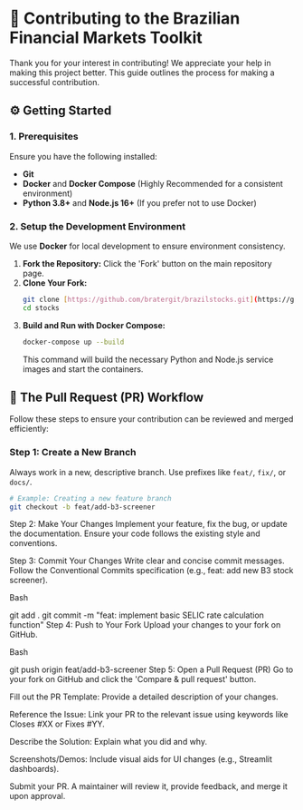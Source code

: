 # 🤝 Contributing to the Brazilian Financial Markets Toolkit

Thank you for your interest in contributing! We appreciate your help in making this project better. This guide outlines the process for making a successful contribution.

## ⚙️ Getting Started

### 1. Prerequisites
Ensure you have the following installed:
* **Git**
* **Docker** and **Docker Compose** (Highly Recommended for a consistent environment)
* **Python 3.8+** and **Node.js 16+** (If you prefer not to use Docker)

### 2. Setup the Development Environment
We use **Docker** for local development to ensure environment consistency.

1.  **Fork the Repository:** Click the 'Fork' button on the main repository page.
2.  **Clone Your Fork:**
    ```bash
    git clone [https://github.com/bratergit/brazilstocks.git](https://github.com/bratergit/brazilstocksstocks.git)
    cd stocks
    ```
3.  **Build and Run with Docker Compose:**
    ```bash
    docker-compose up --build
    ```
    This command will build the necessary Python and Node.js service images and start the containers.

## 🔄 The Pull Request (PR) Workflow

Follow these steps to ensure your contribution can be reviewed and merged efficiently:

### Step 1: Create a New Branch
Always work in a new, descriptive branch. Use prefixes like `feat/`, `fix/`, or `docs/`.

```bash
# Example: Creating a new feature branch
git checkout -b feat/add-b3-screener
```

Step 2: Make Your Changes
Implement your feature, fix the bug, or update the documentation. Ensure your code follows the existing style and conventions.

Step 3: Commit Your Changes
Write clear and concise commit messages. Follow the Conventional Commits specification (e.g., feat: add new B3 stock screener).

Bash

git add .
git commit -m "feat: implement basic SELIC rate calculation function"
Step 4: Push to Your Fork
Upload your changes to your fork on GitHub.

Bash

git push origin feat/add-b3-screener
Step 5: Open a Pull Request (PR)
Go to your fork on GitHub and click the 'Compare & pull request' button.

Fill out the PR Template: Provide a detailed description of your changes.

Reference the Issue: Link your PR to the relevant issue using keywords like Closes #XX or Fixes #YY.

Describe the Solution: Explain what you did and why.

Screenshots/Demos: Include visual aids for UI changes (e.g., Streamlit dashboards).

Submit your PR. A maintainer will review it, provide feedback, and merge it upon approval.


